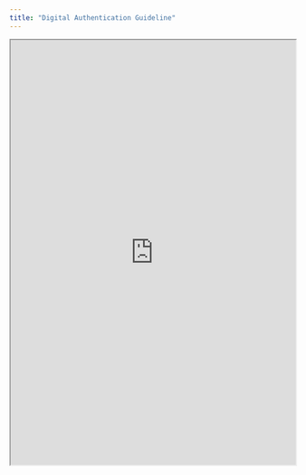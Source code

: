 ```yaml
---
title: "Digital Authentication Guideline"
---
```




<iframe height="750" width="100%" src="https://ewelton.github.io/ktest/wiki.html#Digital%20Authentication%20Guideline"></iframe>
